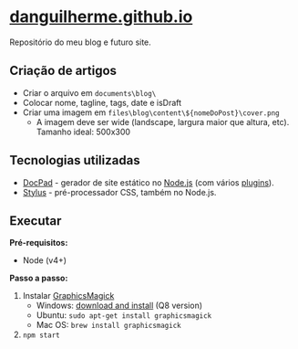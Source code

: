 # [danguilherme.github.io](https://danguilherme.github.io/)

Repositório do meu blog e futuro site.

## Criação de artigos
* Criar o arquivo em `documents\blog\`
* Colocar nome, tagline, tags, date e isDraft
* Criar uma imagem em `files\blog\content\${nomeDoPost}\cover.png`
  * A imagem deve ser wide (landscape, largura maior que altura, etc). Tamanho ideal: 500x300


## Tecnologias utilizadas
* [DocPad](https://docpad.org/) - gerador de site estático no [Node.js](https://nodejs.org/) (com vários [plugins](https://github.com/danguilherme/danguilherme.github.io/blob/source/package.json#L7-L19)).
* [Stylus](https://learnboost.github.io/stylus/) - pré-processador CSS, também no Node.js.

## Executar

**Pré-requisitos:**
- Node (v4+)

**Passo a passo:**
1. Instalar [GraphicsMagick](http://www.graphicsmagick.org/)
    - Windows: [download and install](http://www.graphicsmagick.org/INSTALL-windows.html) (Q8 version)
    - Ubuntu: `sudo apt-get install graphicsmagick`
    - Mac OS: `brew install graphicsmagick`
1. `npm start`

